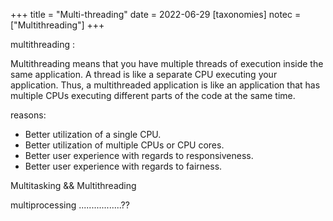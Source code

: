 +++
title = "Multi-threading"
date = 2022-06-29
[taxonomies]
notec = ["Multithreading"]
+++

multithreading :

Multithreading means that you have multiple threads of execution inside the same application. A thread is like a separate CPU executing your application. Thus, a multithreaded application is like an application that has multiple CPUs executing different parts of the code at the same time.


reasons:
* Better utilization of a single CPU.
* Better utilization of multiple CPUs or CPU cores.
* Better user experience with regards to responsiveness.
* Better user experience with regards to fairness.


Multitasking && Multithreading

multiprocessing .................??
